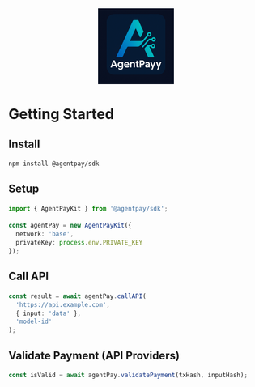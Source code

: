 <div align="center">
  <img src="../AgentPayy-Logo-agent-native-open-framework-for-ai-and-api-payments.png" alt="AgentPay Logo" width="150"/>
</div>

# Getting Started

## Install
```bash
npm install @agentpay/sdk
```

## Setup
```typescript
import { AgentPayKit } from '@agentpay/sdk';

const agentPay = new AgentPayKit({
  network: 'base',
  privateKey: process.env.PRIVATE_KEY
});
```

## Call API
```typescript
const result = await agentPay.callAPI(
  'https://api.example.com',
  { input: 'data' },
  'model-id'
);
```

## Validate Payment (API Providers)
```typescript
const isValid = await agentPay.validatePayment(txHash, inputHash);
``` 